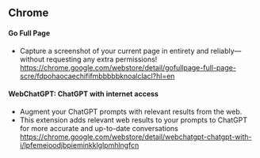 
## Chrome

#### Go Full Page

- Capture a screenshot of your current page in entirety and reliably—without requesting any extra permissions!
https://chrome.google.com/webstore/detail/gofullpage-full-page-scre/fdpohaocaechififmbbbbbknoalclacl?hl=en

#### WebChatGPT: ChatGPT with internet access

- Augment your ChatGPT prompts with relevant results from the web.
- This extension adds relevant web results to your prompts to ChatGPT for more accurate and up-to-date conversations
https://chrome.google.com/webstore/detail/webchatgpt-chatgpt-with-i/lpfemeioodjbpieminkklglpmhlngfcn


